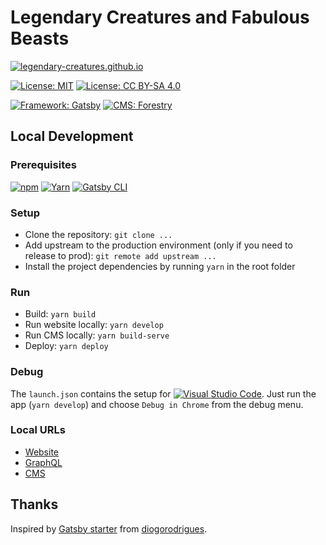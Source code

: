 # Legendary Creatures and Fabulous Beasts

[![legendary-creatures.github.io](https://img.shields.io/badge/legendary--creatures.github.io-247329)](https://legendary-creatures.github.io)

[![License: MIT](https://img.shields.io/badge/License-MIT-brightgreen)](/LICENSE)
[![License: CC BY-SA 4.0](https://img.shields.io/badge/License-CC_BY--SA_4.0-brightgreen?logo=Creative-Commons)](https://creativecommons.org/licenses/by-sa/4.0/)

[![Framework: Gatsby](https://img.shields.io/badge/Framework-Gatsby-663399?logo=Gatsby)](https://www.gatsbyjs.org/)
[![CMS: Forestry](https://img.shields.io/badge/CMS-Forestry-21e09e)](https://forestry.io/)

## Local Development

### Prerequisites

[![npm](https://img.shields.io/badge/Install-npm-CB3837?logo=NPM)](https://www.npmjs.com/)
[![Yarn](https://img.shields.io/badge/Install-Yarn-2C8EBB?logo=Yarn)](https://yarnpkg.com/)
[![Gatsby CLI](https://img.shields.io/badge/Install-Gatsby_CLI-663399?logo=Gatsby)](https://www.gatsbyjs.com/docs/reference/gatsby-cli/)

### Setup

- Clone the repository: `git clone ...`
- Add upstream to the production environment (only if you need to release to prod): `git remote add upstream ...`
- Install the project dependencies by running `yarn` in the root folder

### Run

- Build: `yarn build`
- Run website locally: `yarn develop`
- Run CMS locally: `yarn build-serve`
- Deploy: `yarn deploy`

### Debug

The `launch.json` contains the setup for [![Visual Studio Code](https://img.shields.io/badge/VSCode-007ACC?logo=visual-studio-code)](https://code.visualstudio.com/). Just run the app (`yarn develop`) and choose `Debug in Chrome` from the debug menu.

### Local URLs

- [Website](http://localhost:8000/)
- [GraphQL](http://localhost:8000/___graphql)
- [CMS](http://localhost:9000/admin/)

## Thanks

Inspired by [Gatsby starter](https://github.com/diogorodrigues/iceberg-gatsby-multilang) from [diogorodrigues](https://github.com/diogorodrigues).

